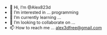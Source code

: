 - 👋 Hi, I’m @Alex823d
- 👀 I’m interested in ... programming
- 🌱 I’m currently learning ...
- 💞️ I’m looking to collaborate on ...
- 📫 How to reach me ... alex3dfree@gmail.com

<!---
Alex823d/Alex823d is a ✨ special ✨ repository because its `README.md` (this file) appears on your GitHub profile.
You can click the Preview link to take a look at your changes.
--->
